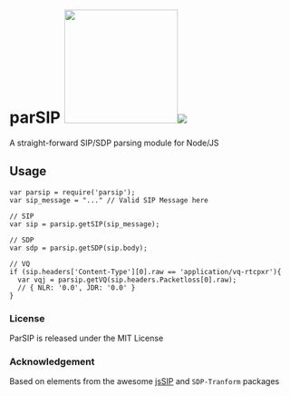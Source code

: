 
# parSIP <img src="https://user-images.githubusercontent.com/1423657/38137158-590eefbc-3423-11e8-96dd-487022b5618c.gif" width=200 /><img src="https://travis-ci.org/lmangani/parsip.svg?branch=master"/>

A straight-forward SIP/SDP parsing module for Node/JS

## Usage
```
var parsip = require('parsip');
var sip_message = "..." // Valid SIP Message here

// SIP
var sip = parsip.getSIP(sip_message);

// SDP
var sdp = parsip.getSDP(sip.body);

// VQ
if (sip.headers['Content-Type'][0].raw == 'application/vq-rtcpxr'){
  var vqj = parsip.getVQ(sip.headers.Packetloss[0].raw);
  // { NLR: '0.0', JDR: '0.0' }
}
```

### License
ParSIP is released under the MIT License

### Acknowledgement
Based on elements from the awesome [jsSIP](https://github.com/versatica/JsSIP) and `SDP-Tranform` packages
